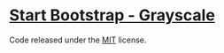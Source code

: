 # [Start Bootstrap - Grayscale](https://startbootstrap.com/template-overviews/grayscale/)

Code released under the [MIT](https://github.com/BlackrockDigital/startbootstrap-grayscale/blob/gh-pages/LICENSE) license.
